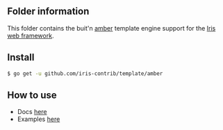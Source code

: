 ## Folder information

This folder contains the buit'n [amber](https://github.com/eknkc/amber) template engine support for the [Iris web framework](https://github.com/kataras/iris).


## Install

```sh
$ go get -u github.com/iris-contrib/template/amber
```


## How to use

- Docs [here](https://kataras.gitbooks.io/iris/content/render_templates.html)
- Examples [here](https://github.com/iris-contrib/examples/tree/master/template_engines)

